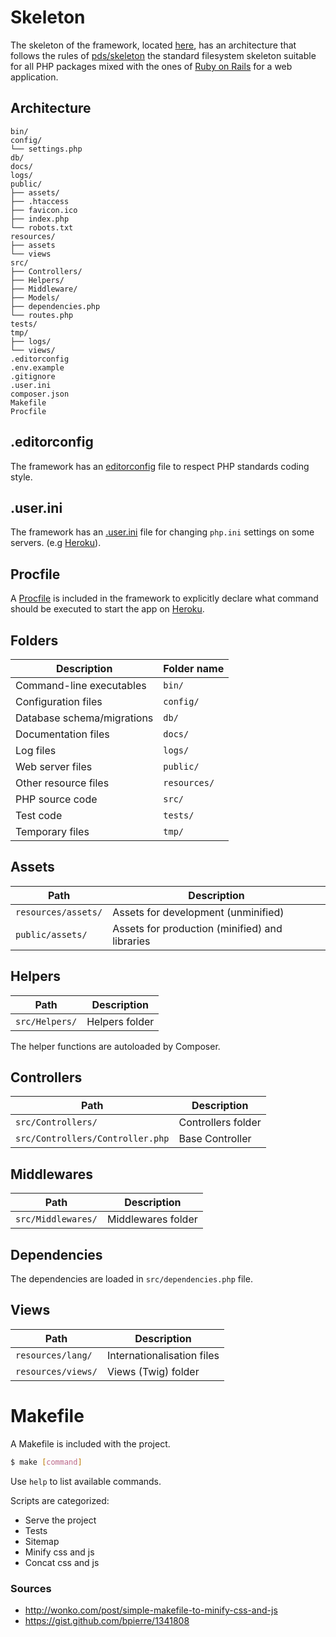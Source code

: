 # Skeleton

The skeleton of the framework, located [here](https://github.com/cba85/icarus-slim), has an architecture that follows the rules of [pds/skeleton](https://github.com/php-pds/skeleton) the standard filesystem skeleton suitable for all PHP packages mixed with the ones of [Ruby on Rails](http://guides.rubyonrails.org/getting_started.html#creating-the-blog-application) for a web application.

## Architecture

```
bin/
config/
└── settings.php
db/
docs/
logs/
public/
├── assets/
├── .htaccess
├── favicon.ico
├── index.php
└── robots.txt
resources/
├── assets
└── views
src/
├── Controllers/
├── Helpers/
├── Middleware/
├── Models/
├── dependencies.php
└── routes.php
tests/
tmp/
├── logs/
└── views/
.editorconfig
.env.example
.gitignore
.user.ini
composer.json
Makefile
Procfile
```

## .editorconfig

The framework has an [editorconfig](http://editorconfig.org) file to respect PHP standards coding style.

## .user.ini

The framework has an [.user.ini](http://php.net/manual/fr/configuration.file.per-user.php) file for changing `php.ini` settings on some servers. (e.g [Heroku](https://devcenter.heroku.com/articles/custom-php-settings#php-runtime-settings)).

## Procfile

A [Procfile](https://devcenter.heroku.com/articles/getting-started-with-php#define-a-procfile) is included in the framework to explicitly declare what command should be executed to start the app on [Heroku](https://www.heroku.com/home).

## Folders

| Description                | Folder name  |
| -------------------------- | -------------|
| Command-line executables   | `bin/`       |
| Configuration files        | `config/`    |
| Database schema/migrations | `db/`        |
| Documentation files        | `docs/`      |
| Log files                  | `logs/`      |
| Web server files           | `public/`    |
| Other resource files       | `resources/` |
| PHP source code            | `src/`       |
| Test code                  | `tests/`     |
| Temporary files            | `tmp/`       |

## Assets

| Path | Description|
|-|-|
| `resources/assets/` | Assets for development (unminified)  |
| `public/assets/` | Assets for production (minified) and libraries |

## Helpers

| Path | Description|
|-|-|
| `src/Helpers/` | Helpers folder |

The helper functions are autoloaded by Composer.

## Controllers

| Path | Description|
|-|-|
| `src/Controllers/` | Controllers folder |
| `src/Controllers/Controller.php` | Base Controller |

## Middlewares

| Path | Description|
|-|-|
| `src/Middlewares/` | Middlewares folder |

## Dependencies

The dependencies are loaded in `src/dependencies.php` file.

## Views

| Path | Description|
|-|-|
| `resources/lang/` | Internationalisation files |
| `resources/views/` | Views (Twig) folder |

# Makefile

A Makefile is included with the project.

```bash
$ make [command]
```

Use `help` to list available commands.

Scripts are categorized:
- Serve the project
- Tests
- Sitemap
- Minify css and js
- Concat css and js

### Sources

- http://wonko.com/post/simple-makefile-to-minify-css-and-js
- https://gist.github.com/bpierre/1341808
